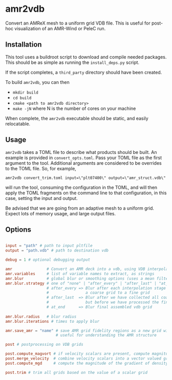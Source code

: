 # amr2vdb
Convert an AMReX mesh to a uniform grid VDB file. This is useful for post-hoc visualization of an AMR-Wind or PeleC run. 

## Installation
This tool uses a buildroot script to download and compile needed packages. This should be as simple as running the `install_deps.py` script.

If the script completes, a `third_party` directory should have been created.

To build `amr2vdb`, you can then 
- `mkdir build`
- `cd build`
- `cmake <path to amr2vdb directory>`
- `make -jN` where N is the number of cores on your machine

When complete, the `amr2vdb` executable should be static, and easily relocatable. 

## Usage

`amr2vdb` takes a TOML file to describe what products should be built. An example is provided in `convert_opts.toml`. Pass your TOML file as the first argument to the tool. Additional arguments are considered to be overrides to the TOML file. So, for example, 

```amr2vdb convert_trim.toml input=\"plt07400\" output=\"amr_struct.vdb\"```

will run the tool, consuming the configuration in the TOML, and will then apply the TOML fragments on the command line to that configuration, in this case, setting the input and output.

Be advised that we are going from an adaptive mesh to a uniform grid. Expect lots of memory usage, and large output files.


## Options

```toml

input = "path" # path to input pltfile
output = "path.vdb" # path to destination vdb

debug = 1 # optional debugging output

amr               # Convert an AMR deck into a vdb, using VDB interpolation
amr.variables     # list of variable names to extract, as strings
amr.blur          # global blur or smoothing options (uses a mean filter)
amr.blur.strategy # one of "none" | "after_every" | "after_last" | "at_end"
                  # after_every => Blur after each interpolation stage as we convert
                  #                a coarse grid to a fine grid
                  # after_last  => Blur after we have collected all coarse grids
                  #                but before we have processed the finest grid
                  # at_end      => Blur final assembled vdb grid
                  
amr.blur.radius   # blur radius
amr.blur.iterations # times to apply blur

amr.save_amr = "name" # save AMR grid fidelity regions as a new grid with name.
                      # useful for understanding the AMR structure

post # postprocessing on VDB grids

post.compute_magvort # if velocity scalars are present, compute magnitude of curl
post.merge_velocity  # combine velocity scalars into a vector valued grid
post.compute_mgd     # compute the magnitude of the gradient of density

post.trim # trim all grids based on the value of a scalar grid

```
